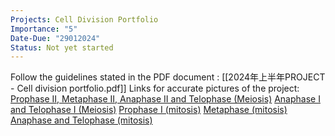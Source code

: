 ```yaml
---
Projects: Cell Division Portfolio
Importance: "5"
Date-Due: "29012024"
Status: Not yet started
---
```

Follow the guidelines stated in the PDF document : [[2024年上半年PROJECT - Cell division portfolio.pdf]]
Links for accurate pictures of the project: 
[Prophase II, Metaphase II, Anaphase II and Telophase (Meiosis)](https://classroom.google.com/c/NjUzMzAwNDg2NDc3/p/NjU2OTkzMzY2OTcx/details)
[Anaphase I and Telophase I (Meiosis)](https://classroom.google.com/c/NjUzMzAwNDg2NDc3/p/NjU2NzUzNTEwMDU2/details)
[Prophase I (mitosis)](https://classroom.google.com/c/NjUzMzAwNDg2NDc3/p/NjQ2OTQ2NzY3MzQ5/details)
[Metaphase (mitosis)](https://classroom.google.com/c/NjUzMzAwNDg2NDc3/p/NjUzODk5ODk1NTQ3/details)
[Anaphase and Telophase (mitosis)](https://classroom.google.com/c/NjUzMzAwNDg2NDc3/p/NjU0MDU4Njk2NzMw/details)
